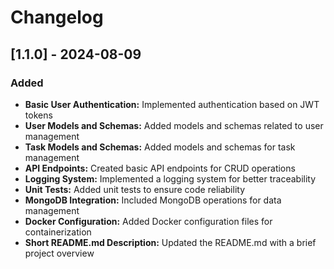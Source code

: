 # Changelog

## [1.1.0] - 2024-08-09

### Added
- **Basic User Authentication:** Implemented authentication based on JWT tokens
- **User Models and Schemas:** Added models and schemas related to user management
- **Task Models and Schemas:** Added models and schemas for task management
- **API Endpoints:** Created basic API endpoints for CRUD operations
- **Logging System:** Implemented a logging system for better traceability
- **Unit Tests:** Added unit tests to ensure code reliability
- **MongoDB Integration:** Included MongoDB operations for data management
- **Docker Configuration:** Added Docker configuration files for containerization
- **Short README.md Description:** Updated the README.md with a brief project overview